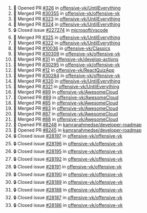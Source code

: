 <!--START_SECTION:activity-->
1. 💪 Opened PR [#326](https://github.com/offensive-vk/UntilEverything/pull/326) in [offensive-vk/UntilEverything](https://github.com/offensive-vk/UntilEverything)
2. 🎉 Merged PR [#30355](https://github.com/offensive-vk/offensive-vk/pull/30355) in [offensive-vk/offensive-vk](https://github.com/offensive-vk/offensive-vk)
3. 🎉 Merged PR [#323](https://github.com/offensive-vk/UntilEverything/pull/323) in [offensive-vk/UntilEverything](https://github.com/offensive-vk/UntilEverything)
4. 🎉 Merged PR [#324](https://github.com/offensive-vk/UntilEverything/pull/324) in [offensive-vk/UntilEverything](https://github.com/offensive-vk/UntilEverything)
5. 🔒 Closed issue [#227274](https://github.com/microsoft/vscode/issues/227274) in [microsoft/vscode](https://github.com/microsoft/vscode)
6. 🎉 Merged PR [#325](https://github.com/offensive-vk/UntilEverything/pull/325) in [offensive-vk/UntilEverything](https://github.com/offensive-vk/UntilEverything)
7. 🎉 Merged PR [#322](https://github.com/offensive-vk/UntilEverything/pull/322) in [offensive-vk/UntilEverything](https://github.com/offensive-vk/UntilEverything)
8. 🎉 Merged PR [#10036](https://github.com/offensive-vk/Classics/pull/10036) in [offensive-vk/Classics](https://github.com/offensive-vk/Classics)
9. 🎉 Merged PR [#30309](https://github.com/offensive-vk/offensive-vk/pull/30309) in [offensive-vk/offensive-vk](https://github.com/offensive-vk/offensive-vk)
10. 🎉 Merged PR [#31](https://github.com/offensive-vk/develop-actions/pull/31) in [offensive-vk/develop-actions](https://github.com/offensive-vk/develop-actions)
11. 🎉 Merged PR [#30295](https://github.com/offensive-vk/offensive-vk/pull/30295) in [offensive-vk/offensive-vk](https://github.com/offensive-vk/offensive-vk)
12. 🎉 Merged PR [#12](https://github.com/offensive-vk/ReactQuizApp/pull/12) in [offensive-vk/ReactQuizApp](https://github.com/offensive-vk/ReactQuizApp)
13. 🎉 Merged PR [#30284](https://github.com/offensive-vk/offensive-vk/pull/30284) in [offensive-vk/offensive-vk](https://github.com/offensive-vk/offensive-vk)
14. 🎉 Merged PR [#320](https://github.com/offensive-vk/UntilEverything/pull/320) in [offensive-vk/UntilEverything](https://github.com/offensive-vk/UntilEverything)
15. 🎉 Merged PR [#321](https://github.com/offensive-vk/UntilEverything/pull/321) in [offensive-vk/UntilEverything](https://github.com/offensive-vk/UntilEverything)
16. 🎉 Merged PR [#89](https://github.com/offensive-vk/AwesomeCloud/pull/89) in [offensive-vk/AwesomeCloud](https://github.com/offensive-vk/AwesomeCloud)
17. 💪 Opened PR [#89](https://github.com/offensive-vk/AwesomeCloud/pull/89) in [offensive-vk/AwesomeCloud](https://github.com/offensive-vk/AwesomeCloud)
18. 🎉 Merged PR [#85](https://github.com/offensive-vk/AwesomeCloud/pull/85) in [offensive-vk/AwesomeCloud](https://github.com/offensive-vk/AwesomeCloud)
19. 🎉 Merged PR [#83](https://github.com/offensive-vk/AwesomeCloud/pull/83) in [offensive-vk/AwesomeCloud](https://github.com/offensive-vk/AwesomeCloud)
20. 🎉 Merged PR [#87](https://github.com/offensive-vk/AwesomeCloud/pull/87) in [offensive-vk/AwesomeCloud](https://github.com/offensive-vk/AwesomeCloud)
21. 🎉 Merged PR [#88](https://github.com/offensive-vk/AwesomeCloud/pull/88) in [offensive-vk/AwesomeCloud](https://github.com/offensive-vk/AwesomeCloud)
22. 💪 Opened PR [#8248](https://github.com/kamranahmedse/developer-roadmap/pull/8248) in [kamranahmedse/developer-roadmap](https://github.com/kamranahmedse/developer-roadmap)
23. 💪 Opened PR [#8245](https://github.com/kamranahmedse/developer-roadmap/pull/8245) in [kamranahmedse/developer-roadmap](https://github.com/kamranahmedse/developer-roadmap)
24. 🔒 Closed issue [#28197](https://github.com/offensive-vk/offensive-vk/issues/28197) in [offensive-vk/offensive-vk](https://github.com/offensive-vk/offensive-vk)
25. 🔒 Closed issue [#28196](https://github.com/offensive-vk/offensive-vk/issues/28196) in [offensive-vk/offensive-vk](https://github.com/offensive-vk/offensive-vk)
26. 🔒 Closed issue [#28195](https://github.com/offensive-vk/offensive-vk/issues/28195) in [offensive-vk/offensive-vk](https://github.com/offensive-vk/offensive-vk)
27. 🔒 Closed issue [#28192](https://github.com/offensive-vk/offensive-vk/issues/28192) in [offensive-vk/offensive-vk](https://github.com/offensive-vk/offensive-vk)
28. 🔒 Closed issue [#28191](https://github.com/offensive-vk/offensive-vk/issues/28191) in [offensive-vk/offensive-vk](https://github.com/offensive-vk/offensive-vk)
29. 🔒 Closed issue [#28190](https://github.com/offensive-vk/offensive-vk/issues/28190) in [offensive-vk/offensive-vk](https://github.com/offensive-vk/offensive-vk)
30. 🔒 Closed issue [#28189](https://github.com/offensive-vk/offensive-vk/issues/28189) in [offensive-vk/offensive-vk](https://github.com/offensive-vk/offensive-vk)
31. 🔒 Closed issue [#28188](https://github.com/offensive-vk/offensive-vk/issues/28188) in [offensive-vk/offensive-vk](https://github.com/offensive-vk/offensive-vk)
32. 🔒 Closed issue [#28187](https://github.com/offensive-vk/offensive-vk/issues/28187) in [offensive-vk/offensive-vk](https://github.com/offensive-vk/offensive-vk)
33. 🔒 Closed issue [#28186](https://github.com/offensive-vk/offensive-vk/issues/28186) in [offensive-vk/offensive-vk](https://github.com/offensive-vk/offensive-vk)
<!--END_SECTION:activity-->
